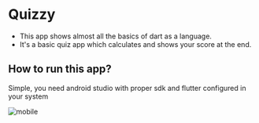 # Quizzy
- This app shows almost all the basics of dart as a language.
- It's a basic quiz app which calculates and shows your score at the end.

## How to run this app?
Simple, you need android studio with proper sdk and flutter configured in your system

![mobile](https://i.imgur.com/i1Cpe6U.png)
